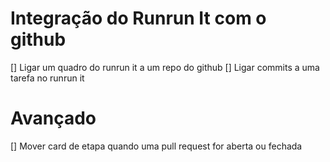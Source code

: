 # Integração do Runrun It com o github

[] Ligar um quadro do runrun it a um repo do github
[] Ligar commits a uma tarefa no runrun it

# Avançado 

[] Mover card de etapa quando uma pull request for aberta ou fechada